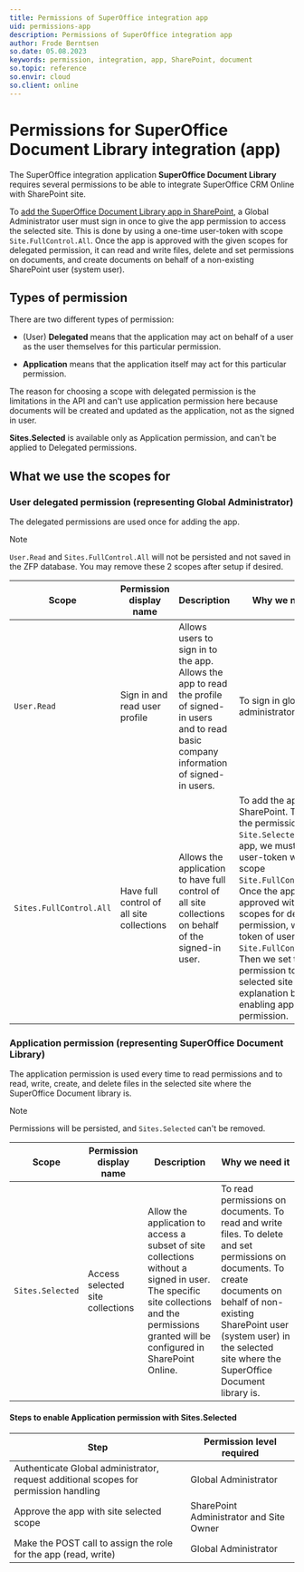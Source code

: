 ```yaml
---
title: Permissions of SuperOffice integration app
uid: permissions-app
description: Permissions of SuperOffice integration app
author: Frode Berntsen
so.date: 05.08.2023
keywords: permission, integration, app, SharePoint, document
so.topic: reference
so.envir: cloud
so.client: online
---
```


# Permissions for SuperOffice Document Library integration (app)

The SuperOffice integration application **SuperOffice Document Library** requires several permissions to be able to integrate SuperOffice CRM Online with SharePoint site.

To [add the SuperOffice Document Library app in SharePoint][1], a Global Administrator user must sign in once to give the app permission to access the selected site. This is done by using a one-time user-token with scope `Site.FullControl.All`. Once the app is approved with the given scopes for delegated permission, it can read and write files, delete and set permissions on documents, and create documents on behalf of a non-existing SharePoint user (system user).

## Types of permission

There are two different types of permission:

* (User) **Delegated** means that the application may act on behalf of a user as the user themselves for this particular permission.

* **Application** means that the application itself may act for this particular permission.

The reason for choosing a scope with delegated permission is the limitations in the API and can't use application permission here because documents will be created and updated as the application, not as the signed in user.

**Sites.Selected** is available only as Application permission, and can't be applied to Delegated permissions.

## What we use the scopes for

### User delegated permission (representing Global Administrator)

The delegated permissions are used once for adding the app.

> [!NOTE]
> `User.Read` and `Sites.FullControl.All` will not be persisted and not saved in the ZFP database. You may remove these 2 scopes after setup if desired.

| Scope | Permission display name | Description | Why we need it |
|---|---|---|---|
| `User.Read` | Sign in and read user profile | Allows users to sign in to the app. Allows the app to read the profile of signed-in users and to read basic company information of signed-in users. | To sign in global administrator user. ​|
| `Sites.FullControl.All` | Have full control of all site collections | Allows the application to have full control of all site collections on behalf of the signed-in user. | To add the app in SharePoint. ​To give the permission `Site.Selected` for the app, we must use a user-token with scope `Site.FullControl.All`. Once the app is approved with given scopes for delegated permission, we get a token of user with `Site.FullControl.All`. Then we set the permission to the selected site (see explanation below), enabling application permission. ​|

### Application permission (representing SuperOffice Document Library)

The application permission is used every time to read permissions and to read, write, create, and delete files in the selected site where the SuperOffice Document library is.

> [!NOTE]
> Permissions will be persisted, and `Sites.Selected` can't be removed.

| Scope | Permission display name | Description | Why we need it |
|---|---|---|---|
| `Sites.Selected` | Access selected site collections | Allow the application to access a subset of site collections without a signed in user. The specific site collections and the permissions granted will be configured in SharePoint Online. | To read permissions on documents. To read and write files. To delete and set permissions on documents. To create documents on behalf of non-existing SharePoint user (system user) in the selected site where the SuperOffice Document library is.​ |

#### Steps to enable Application permission with Sites.Selected

| Step | Permission level required |
|---|---|
| Authenticate Global administrator, request additional scopes for permission handling | Global Administrator |
| Approve the app with site selected scope | SharePoint Administrator and Site Owner |
| Make the POST call to assign the role for the app (read, write) | Global Administrator |

<!-- Referenced links -->
[1]: configure-superoffice.md#step-3
